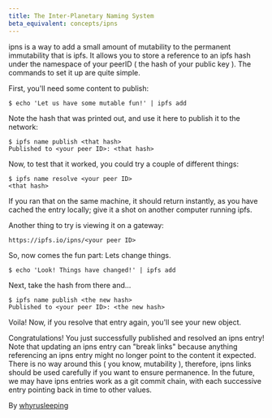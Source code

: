 ```yaml
---
title: The Inter-Planetary Naming System
beta_equivalent: concepts/ipns
---
```


ipns is a way to add a small amount of mutability to the permanent immutability
that is ipfs. It allows you to store a reference to an ipfs hash under the
namespace of your peerID ( the hash of your public key ). The commands to set it up
are quite simple.

First, you'll need some content to publish:

```console
$ echo 'Let us have some mutable fun!' | ipfs add
```

Note the hash that was printed out, and use it here to publish it to the network:

```console
$ ipfs name publish <that hash>
Published to <your peer ID>: <that hash>
```

Now, to test that it worked, you could try a couple of different things:

```console
$ ipfs name resolve <your peer ID>
<that hash>
```

If you ran that on the same machine, it should return instantly, as you have
cached the entry locally; give it a shot on another computer running ipfs.

Another thing to try is viewing it on a gateway:

```
https://ipfs.io/ipns/<your peer ID>
```

So, now comes the fun part: Lets change things.

```console
$ echo 'Look! Things have changed!' | ipfs add
```

Next, take the hash from there and...
```console
$ ipfs name publish <the new hash>
Published to <your peer ID>: <the new hash>
```

Voila! Now, if you resolve that entry again, you'll see your new object.

Congratulations! You just successfully published and resolved an ipns entry!
Note that updating an ipns entry can "break links" because anything referencing an ipns
entry might no longer point to the content it expected. There is no way around
this ( you know, mutability ), therefore, ipns links should be used carefully if
you want to ensure permanence. In the future, we may have ipns entries work as
a git commit chain, with each successive entry pointing back in time to other
values.

By [whyrusleeping](http://github.com/whyrusleeping)
